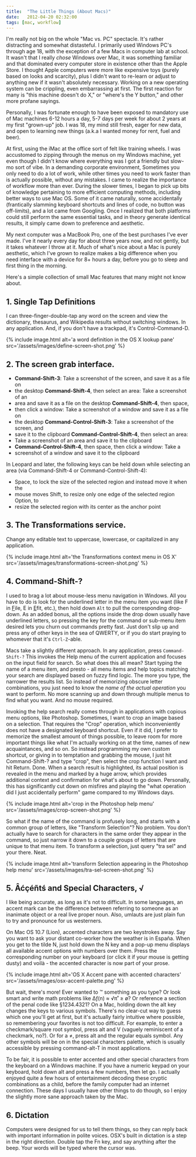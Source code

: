 ```yaml
---
title:  "The Little Things (About Macs)"
date:   2012-04-20 02:32:00 
tags: [mac, workflow]
---
```


I'm really not big on the whole "Mac vs. PC" spectacle. It's rather distracting
and somewhat distasteful. I primarily used Windows PC's through age 18, with the
exception of a few Macs in computer lab at school. It wasn't that I really
*chose* Windows over Mac, it was something familiar and that dominated every
computer store in existence other than the Apple Store. I thought Apple
computers were more like expensive toys (purely based on looks and scarcity),
plus I didn't want to re-learn or adjust to anything new if it wasn't absolutely
necessary. Working on a new operating system can be crippling, even embarrassing
at first. The first reaction for many is "this machine doesn't do X," or
"where's the Y button," and other more profane sayings. 

Personally, I was fortunate enough to have been exposed to mandatory use of Mac
machines 6-12 hours a day, 5-7 days per week for about 2 years at my first
"grown-up" job. I was 18, my mind still fresh, eager for new data, and open to
learning new things (a.k.a I wanted money for rent, fuel and beer). 

At first, using the iMac at the office sort of felt like training wheels. I was
accustomed to zipping through the menus on my Windows machine, yet even though I
didn't know where everything was I got a friendly but slow-mo sort of vibe. In a
demanding corporate environment, Sometimes you only need to do a lot of work,
while other times you need to work faster than is actually possible, without any
mistakes. I came to realize the importance of workflow more than ever. During
the slower times, I began to pick up bits of knowledge pertaining to more
efficient computing methods, including better ways to use Mac OS. Some of it
came naturally, some accidentally (frantically slamming keyboard shortcuts and
lines of code, no button was off-limits), and a lot came from Googling. Once I
realized that both platforms could still perform the same essential tasks, and
in theory generate identical results, it simply came down to preference and
aesthetic. 

My next computer was a MacBook Pro, one of the best purchases I've ever made.
I've it nearly every day for about three years now, and not gently, but it takes
whatever I throw at it. Much of what's nice about a Mac is purely aesthetic,
which I've grown to realize makes a big difference when you need interface with
a device for 8+ hours a day, before you go to sleep and first thing in the
morning. 
 
Here's a simple collection of small Mac features that many might not know about.

## 1. Single Tap Definitions

I can three-finger-double-tap any word on the screen and view the dictionary,
thesaurus, and Wikipedia results without switching windows. In any application.
And, if you don't have a trackpad, it's Control-Command-D.

{% include image.html alt='a word definition in the OS X lookup pane'
src='/assets/images/define-screen-shot.png' %}

## 2. The screen grab interface. 

* __Command-Shift-3__: Take a screenshot of the screen, and save it as a file on
* the desktop __Command-Shift-4__, then select an area: Take a screenshot of an
* area and save it as a file on the desktop __Command-Shift-4__, then space,
* then click a window: Take a screenshot of a window and save it as a file on
* the desktop __Command-Control-Shift-3__: Take a screenshot of the screen, and
* save it to the clipboard __Command-Control-Shift-4__, then select an area:
* Take a screenshot of an area and save it to the clipboard
* __Command-Control-Shift-4__, then space, then click a window: Take a
* screenshot of a window and save it to the clipboard

In Leopard and later, the following keys can be held down while selecting an
area (via Command-Shift-4 or Command-Control-Shift-4):

* Space, to lock the size of the selected region and instead move it when the
* mouse moves Shift, to resize only one edge of the selected region Option, to
* resize the selected region with its center as the anchor point

## 3. The Transformations service. 

Change any editable text to uppercase, lowercase, or capitalized in any
application. 

{% include image.html alt='the Transformations context menu in OS X'
src='/assets/images/transformations-screen-shot.png' %}

## 4. Command-Shift-?  
 
I used to brag a lot about mouse-less menu navigation in Windows. All you have
to do is look for the underlined letter in the menu item you want (like F in
<u>F</u>ile, E in <u>E</u>fit, etc.), then hold down `Alt` to pull the
corresponding drop-down. As an added bonus, all the options inside the drop down
usually have underlined letters, so pressing the key for the command or sub-menu
item desired lets you  churn out commands pretty fast. Just don't slip up and
press any of other keys in the sea of QWERTY, or if you do start praying to
whomever that it's `Ctrl-Z`-able.

Macs take a slightly different approach. In any application, press
`Command-Shift-?` This invokes the Help menu of the current application and
focuses on the input field for search. So what does this all mean? Start typing
the name of a menu item, and presto - all menu items and help topics matching
your search are displayed based on fuzzy find logic. The more you type, the
narrower the results list. So instead of memorizing obscure letter combinations,
you just need to know the *name of the actual operation* you want to perform. No
more scanning up and down through multiple menus to find what you want. And no
mouse required. 

Invoking the help search really comes through in applications with copious menu
options, like Photoshop. Sometimes, I want to crop an image based on a
selection. That requires the "Crop" operation, which inconveniently does not
have a designated keyboard shortcut. Even if it did, I prefer to memorize the
smallest amount of things possible, to leave room for more important things like
what I'm actually working on at the time, names of new acquaintances, and so on.
So instead programming my own custom shortcut, or giving in to temptation and
grabbing the mouse, I just hit Command-Shift-? and type "crop", then select the
crop function I want and hit Return. Done. When a search result is highlighted,
its actual position is revealed in the menu and marked by a huge arrow, which
provides additional context and confirmation for what's about to go down.
Personally, this has significantly cut down on misfires and playing the "what
operation did I just accidentally perform" game compared to my Windows days. 

{% include image.html alt='crop in the Photoshop help menu'
src='/assets/images/crop-screen-shot.png' %}

So what if the name of the command is profusely long, and starts with a common
group of letters, like "Transform Selection"? No problem. You don't actually
have to search for characters in the same order they appear in the command, so
just narrow it down to a couple groups of letters that are unique to that menu
item. To transform a selection, just query "tra sel" and your there. Neat.

{% include image.html alt='transform Selection appearing in the Photoshop help
menu' src='/assets/images/tra-sel-screen-shot.png' %}

## 5. Âćçéñtś and Special Characters,  √

I like being accurate, as long as it's not to difficult. In some languages, an
accent mark can be the difference between referring to someone as an inanimate
object or a real live proper noun. Also, umlauts are just plain fun to try and
pronounce for us westerners.

On Mac OS 10.7 (Lion), accented characters are two keystrokes away. Say you want
to ask your distant co-worker how the weather is in España. When you get to the
tilde N, just hold down the N key and a pop-up menu displays all available
accent options with numbers over them. Press the corresponding number on your
keyboard (or click it if your mouse is getting dusty) and voilà - the accented
character is now part of your prose. 

{% include image.html alt='OS X Accent pane with accented characters'
src='/assets/images/osx-accent-palette.png' %}

But wait, there's more! Ever wanted to ™ something as you type? Or look smart
and write math problems like ∆ƒ(n) ≈ √π˚ ≥ ø? Or reference a section of the
penal code like §1234.4321? On a Mac, holding down the alt key changes the keys
to various symbols. There's no clear-cut way to guess which one you'll get at
first, but it's actually fairly intuitive where possible, so remembering your
favorites is not too difficult. For example, to enter a checkmark/square root
symbol, press alt and V (vaguely reminiscent of a checkmark, no?). Or for a ≠,
press alt and the regular equals symbol. Any other symbols will be on in the
special characters palette, which is usually accessible by pressing
command-alt-T in most applications. 

To be fair, it is possible to enter accented and other special characters from
the keyboard on a Windows machine. If you have a numeric keypad on your
keyboard, hold down alt and press a few numbers, then let go. I actually enjoyed
quite a few hours of entertainment decoding these cryptic combinations as a
child, before the family computer had an internet connection. These days I
usually have other things to do though, so I enjoy the slightly more sane
approach taken by the Mac. 

## 6. Dictation

Computers were designed for us to tell them things, so they can reply back with
important information in polite voices. OSX's built in dictation is a step in
the right direction. Double tap the Fn key, and say anything after the beep.
Your words will be typed where the cursor was.


